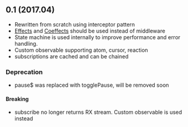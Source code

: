 ## 0.1 (2017.04)

- Rewritten from scratch using interceptor pattern
- [Effects](https://github.com/Day8/re-frame/blob/master/docs/Effects.md) and [Coeffects](https://github.com/Day8/re-frame/blob/master/docs/Coeffects.md) should be used instead of middleware
- State machine is used internally to improve performance and error handling.
- Custom observable supporting atom, cursor, reaction
- subscriptions are cached and can be chained

### Deprecation
- pause$ was replaced with togglePause, will be removed soon

#### Breaking
- subscribe no longer returns RX stream. Custom observable is used instead

